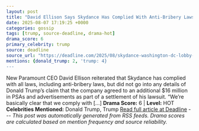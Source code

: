 ```yaml
---
layout: post
title: "David Ellison Says Skydance Has Complied With Anti-Bribery Laws, But Doesn’t Get Into Trump’s Claim Of Side Deal: “We’re Not Going To Politicize Anything Today”"
date: 2025-08-07 17:19:25 +0000
categories: gossip
tags: [trump, source-deadline, drama-hot]
drama_score: 6
primary_celebrity: trump
source: deadline
source_url: "https://deadline.com/2025/08/skydance-washington-dc-lobby-1236481047/"
mentions: {donald_trump: 2, 'trump: 4}
---
```


New Paramount CEO David Ellison reiterated that Skydance has complied with all laws, including anti-bribery laws, but did not go into any details of Donald Trump’s claim that the company agreed to an additional $16 million in PSAs and advertisements as part of a settlement of his lawsuit. “We’re basically clear that we comply with […] **Drama Score:** 6 | **Level:** HOT **Celebrities Mentioned:** Donald Trump, Trump [Read full article at Deadline](https://deadline.com/2025/08/skydance-washington-dc-lobby-1236481047/) --- *This post was automatically generated from RSS feeds. Drama scores are calculated based on mention frequency and source reliability.*